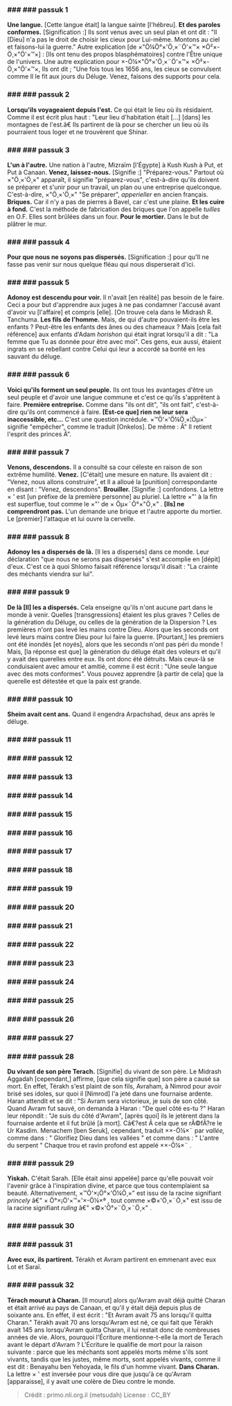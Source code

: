 
### ### ### passuk 1
<b>Une langue.</b> [Cette langue était] la langue sainte [l'hébreu].
<b>Et des paroles conformes.</b> [Signification :] Ils sont venus avec un seul plan et ont dit : "Il [Dieu] n'a pas le droit de choisir les cieux pour Lui-même. Montons au ciel et faisons-lui la guerre." Autre explication [de ×"Ö¼Ö°×'Ö¸×¨Ö'×™× ×Ö²×-Ö¸×"Ö'×™×] : [Ils ont tenu des propos blasphématoires] contre l'Être unique de l'univers. Une autre explication pour ×-Ö¼×"Ö°×'Ö¸×¨Ö'×™× ×Ö²×-Ö¸×"Ö'×™×, Ils ont dit ; "Une fois tous les 1656 ans, les cieux se convulsent comme Il le fit aux jours du Déluge. Venez, faisons des supports pour cela. 

### ### ### passuk 2
<b>Lorsqu'ils voyageaient depuis l'est.</b> Ce qui était le lieu où ils résidaient. Comme il est écrit plus haut : "Leur lieu d'habitation était [...] [dans] les montagnes de l'est.â€ Ils partirent de là pour se chercher un lieu où ils pourraient tous loger et ne trouvèrent que Shinar. 

### ### ### passuk 3
<b>L'un à l'autre.</b> Une nation à l'autre, Mizraïm [l'Égypte] à Kush Kush à Put, et Put à Canaan. 
<b>Venez, laissez-nous.</b> [Signifie :] "Préparez-vous." Partout où ×"Ö¸×'Ö¸×" apparaît, il signifie "préparez-vous", c'est-à-dire qu'ils doivent se préparer et s'unir pour un travail, un plan ou une entreprise quelconque. C'est-à-dire, ×"Ö¸×'Ö¸×" "Se préparer", <i>apperieller</i> en ancien français. 
<b>Briques.</b> Car il n'y a pas de pierres à Bavel, car c'est une plaine. 
<b>Et les cuire à fond.</b> C'est la méthode de fabrication des briques que l'on appelle <i>tuilles</i> en O.F. Elles sont brûlées dans un four.
<b>Pour le mortier.</b> Dans le but de plâtrer le mur. 

### ### ### passuk 4
<b>Pour que nous ne soyons pas dispersés.</b> [Signification :] pour qu'Il ne fasse pas venir sur nous quelque fléau qui nous disperserait d'ici.

### ### ### passuk 5
<b>Adonoy est descendu pour voir.</b> Il n'avait [en réalité] pas besoin de le faire. Ceci a pour but d'apprendre aux juges à ne pas condamner l'accusé avant d'avoir vu [l'affaire] et compris [elle]. [On trouve cela dans le Midrash R. Tanchuma. 
<b>Les fils de l'homme.</b> Mais, de qui d'autre pouvaient-ils être les enfants ? Peut-être les enfants des ânes ou des chameaux ? Mais [cela fait référence] aux enfants d'Adam <i>horishon</i> qui était ingrat lorsqu'il a dit : "La femme que Tu as donnée pour être avec moi". Ces gens, eux aussi, étaient ingrats en se rebellant contre Celui qui leur a accordé sa bonté en les sauvant du déluge. 

### ### ### passuk 6
<b>Voici qu'ils forment un seul peuple.</b> Ils ont tous les avantages d'être un seul peuple et d'avoir une langue commune et c'est ce qu'ils s'apprêtent à faire.
<b>Première entreprise.</b> Comme dans "ils ont dit", "ils ont fait", c'est-à-dire qu'ils ont commencé à faire. 
<b>[Est-ce que] rien ne leur sera inaccessible, etc...</b> C'est une question incrédule. ×™Ö'×'Ö¼Ö¸×¦Öµ×¨ signifie "empêcher", comme le traduit [Onkelos]. De même : Â" Il retient l'esprit des princes Â". 

### ### ### passuk 7
<b>Venons, descendons.</b> Il a consulté sa cour céleste en raison de son extrême humilité.
<b>Venez.</b> [C'était] une mesure en nature. Ils avaient dit : "Venez, nous allons construire", et Il a alloué la [punition] correspondante en disant : "Venez, descendons". 
<b>Brouiller.</b> [Signifie :] confondons. La lettre × ' est [un préfixe de la première personne] au pluriel. La lettre ×"' à la fin est superflue, tout comme le ×"' de × Öµ×¨Ö°×"Ö¸×" . 
<b>[Ils] ne comprendront pas.</b> L'un demande une brique et l'autre apporte du mortier. Le [premier] l'attaque et lui ouvre la cervelle.

### ### ### passuk 8
<b>Adonoy les a dispersés de là.</b> [Il les a dispersés] dans ce monde. Leur déclaration "que nous ne serons pas dispersés" s'est accomplie en [dépit] d'eux. C'est ce à quoi Shlomo faisait référence lorsqu'il disait : "La crainte des méchants viendra sur lui". 

### ### ### passuk 9
<b>De là [Il] les a dispersés.</b> Cela enseigne qu'ils n'ont aucune part dans le monde à venir. Quelles [transgressions] étaient les plus graves ? Celles de la génération du Déluge, ou celles de la génération de la Dispersion ? Les premières n'ont pas levé les mains contre Dieu. Alors que les seconds ont levé leurs mains contre Dieu pour lui faire la guerre. [Pourtant,] les premiers ont été inondés [et noyés], alors que les seconds n'ont pas péri du monde ! Mais, [la réponse est que] la génération du déluge était des voleurs et qu'il y avait des querelles entre eux. Ils ont donc été détruits. Mais ceux-là se conduisaient avec amour et amitié, comme il est écrit : "Une seule langue avec des mots conformes". Vous pouvez apprendre [à partir de cela] que la querelle est détestée et que la paix est grande. 

### ### ### passuk 10
<b>Sheim avait cent ans.</b> Quand il engendra Arpachshad, deux ans après le déluge. 

### ### ### passuk 11

### ### ### passuk 12

### ### ### passuk 13

### ### ### passuk 14

### ### ### passuk 15

### ### ### passuk 16

### ### ### passuk 17

### ### ### passuk 18

### ### ### passuk 19

### ### ### passuk 20

### ### ### passuk 21

### ### ### passuk 22

### ### ### passuk 23

### ### ### passuk 24

### ### ### passuk 25

### ### ### passuk 26

### ### ### passuk 27

### ### ### passuk 28
<b>Du vivant de son père Terach.</b> [Signifie] du vivant de son père. Le Midrash Aggadah [cependant,] affirme, [que cela signifie que] son père a causé sa mort. En effet, Térakh s'est plaint de son fils, Avraham, à Nimrod pour avoir brisé ses idoles, sur quoi il [Nimrod] l'a jeté dans une fournaise ardente. Haran attendit et se dit : "Si Avram sera victorieux, je suis de son côté. Quand Avram fut sauvé, on demanda à Haran : "De quel côté es-tu ?" Haran leur répondit : "Je suis du côté d'Avram", [après quoi] ils le jetèrent dans la fournaise ardente et il fut brûlé [à mort]. Câ€?est Ã cela que se rÃ©fÃ?re le Ur Kasdim. Menachem [ben Seruk], cependant, traduit ××-Ö¼×¨ par <i>vallée,</i> comme dans : " Glorifiez Dieu dans les vallées " et comme dans : " L'antre du serpent " Chaque trou et ravin profond est appelé ××-Ö¼×¨ . 

### ### ### passuk 29
<b>Yiskah.</b> C'était Sarah. [Elle était ainsi appelée] parce qu'elle pouvait voir l'avenir grâce à l'inspiration divine, et parce que tous contemplaient sa beauté. Alternativement, ×™Ö'×¡Ö°×'Ö¼Ö¸×" est issu de la racine signifiant <i>princely</i> â€" × Ö°×¡Ö'×™×'×-Ö¼×ª , tout comme ×©×'Ö¸×¨Ö¸×" est issu de la racine signifiant <i>ruling</i> â€" ×©×'Ö°×¨Ö¸×¨Ö¸×" . 

### ### ### passuk 30

### ### ### passuk 31
<b>Avec eux, ils partirent.</b> Térakh et Avram partirent en emmenant avec eux Lot et Saraï.

### ### ### passuk 32
<b>Térach mourut à Charan.</b> [Il mourut] alors qu'Avram avait déjà quitté Charan et était arrivé au pays de Canaan, et qu'il y était déjà depuis plus de soixante ans. En effet, il est écrit : "Et Avram avait 75 ans lorsqu'il quitta Charan." Térakh avait 70 ans lorsqu'Avram est né, ce qui fait que Térakh avait 145 ans lorsqu'Avram quitta Charan, il lui restait donc de nombreuses années de vie. Alors, pourquoi l'Écriture mentionne-t-elle la mort de Terach avant le départ d'Avram ? L'Écriture le qualifie de mort pour la raison suivante : parce que les méchants sont appelés morts même s'ils sont vivants, tandis que les justes, même morts, sont appelés vivants, comme il est dit : Benayahu ben Yehoyada, le fils d'un homme vivant. 
<b>Dans Charan.</b> La lettre × ' est inversée pour vous dire que jusqu'à ce qu'Avram [apparaisse], il y avait une colère de Dieu contre le monde. 

>Crédit : primo.nli.org.il (metsudah)
>License : CC_BY